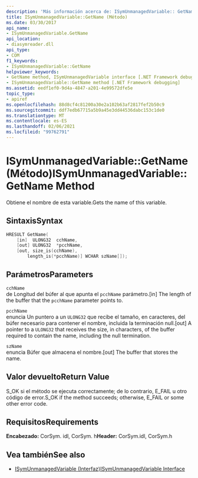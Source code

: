 ```yaml
---
description: 'Más información acerca de: ISymUnmanagedVariable:: GetName (método)'
title: ISymUnmanagedVariable::GetName (Método)
ms.date: 03/30/2017
api_name:
- ISymUnmanagedVariable.GetName
api_location:
- diasymreader.dll
api_type:
- COM
f1_keywords:
- ISymUnmanagedVariable::GetName
helpviewer_keywords:
- GetName method, ISymUnmanagedVariable interface [.NET Framework debugging]
- ISymUnmanagedVariable::GetName method [.NET Framework debugging]
ms.assetid: eedf1ef0-9d4a-4847-a201-4e99572dfe5e
topic_type:
- apiref
ms.openlocfilehash: 88d8cf4c81200a30e2a102b63af2817fef2b50c9
ms.sourcegitcommit: ddf7edb67715a5b9a45e3dd44536dabc153c1de0
ms.translationtype: MT
ms.contentlocale: es-ES
ms.lasthandoff: 02/06/2021
ms.locfileid: "99762791"
---
```

# <a name="isymunmanagedvariablegetname-method"></a><span data-ttu-id="a08f5-103">ISymUnmanagedVariable::GetName (Método)</span><span class="sxs-lookup"><span data-stu-id="a08f5-103">ISymUnmanagedVariable::GetName Method</span></span>

<span data-ttu-id="a08f5-104">Obtiene el nombre de esta variable.</span><span class="sxs-lookup"><span data-stu-id="a08f5-104">Gets the name of this variable.</span></span>  
  
## <a name="syntax"></a><span data-ttu-id="a08f5-105">Sintaxis</span><span class="sxs-lookup"><span data-stu-id="a08f5-105">Syntax</span></span>  
  
```cpp  
HRESULT GetName(  
    [in]  ULONG32  cchName,  
    [out] ULONG32  *pcchName,  
    [out, size_is(cchName),  
        length_is(*pcchName)] WCHAR szName[]);  
```  
  
## <a name="parameters"></a><span data-ttu-id="a08f5-106">Parámetros</span><span class="sxs-lookup"><span data-stu-id="a08f5-106">Parameters</span></span>  

 `cchName`  
 <span data-ttu-id="a08f5-107">de Longitud del búfer al que apunta el `pcchName` parámetro.</span><span class="sxs-lookup"><span data-stu-id="a08f5-107">[in] The length of the buffer that the `pcchName` parameter points to.</span></span>  
  
 `pcchName`  
 <span data-ttu-id="a08f5-108">enuncia Un puntero a un `ULONG32` que recibe el tamaño, en caracteres, del búfer necesario para contener el nombre, incluida la terminación null.</span><span class="sxs-lookup"><span data-stu-id="a08f5-108">[out] A pointer to a `ULONG32` that receives the size, in characters, of the buffer required to contain the name, including the null termination.</span></span>  
  
 `szName`  
 <span data-ttu-id="a08f5-109">enuncia Búfer que almacena el nombre.</span><span class="sxs-lookup"><span data-stu-id="a08f5-109">[out] The buffer that stores the name.</span></span>  
  
## <a name="return-value"></a><span data-ttu-id="a08f5-110">Valor devuelto</span><span class="sxs-lookup"><span data-stu-id="a08f5-110">Return Value</span></span>  

 <span data-ttu-id="a08f5-111">S_OK si el método se ejecuta correctamente; de lo contrario, E_FAIL u otro código de error.</span><span class="sxs-lookup"><span data-stu-id="a08f5-111">S_OK if the method succeeds; otherwise, E_FAIL or some other error code.</span></span>  
  
## <a name="requirements"></a><span data-ttu-id="a08f5-112">Requisitos</span><span class="sxs-lookup"><span data-stu-id="a08f5-112">Requirements</span></span>  

 <span data-ttu-id="a08f5-113">**Encabezado:** CorSym. idl, CorSym. h</span><span class="sxs-lookup"><span data-stu-id="a08f5-113">**Header:** CorSym.idl, CorSym.h</span></span>  
  
## <a name="see-also"></a><span data-ttu-id="a08f5-114">Vea también</span><span class="sxs-lookup"><span data-stu-id="a08f5-114">See also</span></span>

- [<span data-ttu-id="a08f5-115">ISymUnmanagedVariable (Interfaz)</span><span class="sxs-lookup"><span data-stu-id="a08f5-115">ISymUnmanagedVariable Interface</span></span>](isymunmanagedvariable-interface.md)
